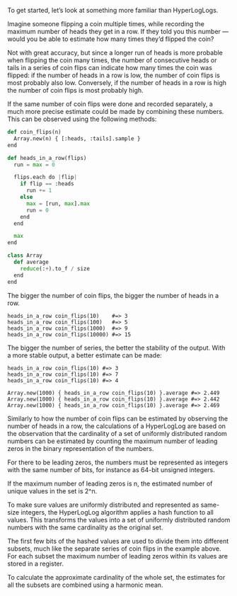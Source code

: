 To get started, let’s look at something more familiar than HyperLogLogs.

Imagine someone flipping a coin multiple times, while recording the maximum number of heads they get in a row. If they told you this number — would you be able to estimate how many times they’d flipped the coin?

Not with great accuracy, but since a longer run of heads is more probable when flipping the coin many times, the number of consecutive heads or tails in a series of coin flips can indicate how many times the coin was flipped: if the number of heads in a row is low, the number of coin flips is most probably also low. Conversely, if the number of heads in a row is high the number of coin flips is most probably high.

If the same number of coin flips were done and recorded separately, a much more precise estimate could be made by combining these numbers. This can be observed using the following methods:

```python
def coin_flips(n)
  Array.new(n) { [:heads, :tails].sample }
end

def heads_in_a_row(flips)
  run = max = 0

  flips.each do |flip|
    if flip == :heads
      run += 1
    else
      max = [run, max].max
      run = 0
    end
  end

  max
end

class Array
  def average
    reduce(:+).to_f / size
  end
end
```

The bigger the number of coin flips, the bigger the number of heads in a row.

```
heads_in_a_row coin_flips(10)    #=> 3
heads_in_a_row coin_flips(100)   #=> 5
heads_in_a_row coin_flips(1000)  #=> 9
heads_in_a_row coin_flips(10000) #=> 15
```

The bigger the number of series, the better the stability of the output. With a more stable output, a better estimate can be made:

```
heads_in_a_row coin_flips(10) #=> 3
heads_in_a_row coin_flips(10) #=> 7
heads_in_a_row coin_flips(10) #=> 4

Array.new(1000) { heads_in_a_row coin_flips(10) }.average #=> 2.449
Array.new(1000) { heads_in_a_row coin_flips(10) }.average #=> 2.442
Array.new(1000) { heads_in_a_row coin_flips(10) }.average #=> 2.469
```

Similarly to how the number of coin flips can be estimated by observing the number of heads in a row, the calculations of a HyperLogLog are based on the observation that the cardinality of a set of uniformly distributed random numbers can be estimated by counting the maximum number of leading zeros in the binary representation of the numbers.

For there to be leading zeros, the numbers must be represented as integers with the same number of bits, for instance as 64-bit unsigned integers.

If the maximum number of leading zeros is n, the estimated number of unique values in the set is 2^n.

To make sure values are uniformly distributed and represented as same-size integers, the HyperLogLog algorithm applies a hash function to all values. This transforms the values into a set of uniformly distributed random numbers with the same cardinality as the original set.

The first few bits of the hashed values are used to divide them into different subsets, much like the separate series of coin flips in the example above. For each subset the maximum number of leading zeros within its values are stored in a register.

To calculate the approximate cardinality of the whole set, the estimates for all the subsets are combined using a harmonic mean.